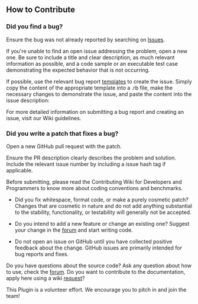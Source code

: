 ## How to Contribute
### Did you find a bug?

Ensure the bug was not already reported by searching on [Issues](https://github.com/Tallion-07/Blender-2.8-Plug-in-Giants-Engine/issues?q=is%3Aopen+is%3Aissue+label%3A%22bug+reported%22).

If you're unable to find an open issue addressing the problem, open a new one. Be sure to include a title and clear description, as much relevant information as possible, and a code sample or an executable test case demonstrating the expected behavior that is not occurring.

If possible, use the relevant bug report [templates](https://github.com/Tallion-07/Blender-2.8-Plug-in-Giants-Engine/issues/new/choose) to create the issue. 
Simply copy the content of the appropriate template into a .rb file, make the necessary changes to demonstrate the issue, and paste the content into the issue description:

For more detailed information on submitting a bug report and creating an issue, visit our Wiki guidelines.

### Did you write a patch that fixes a bug?
Open a new GitHub pull request with the patch.

Ensure the PR description clearly describes the problem and solution. Include the relevant issue number by including a issue hash tag if applicable.

Before submitting, please read the Contributing Wiki for Developers and Programmers to know more about coding conventions and benchmarks.

* Did you fix whitespace, format code, or make a purely cosmetic patch?
Changes that are cosmetic in nature and do not add anything substantial to the stability, functionality, or testability will generally not be accepted.

* Do you intend to add a new feature or change an existing one?
Suggest your change in the [forum](https://discord.gg/apnvtRw) and start writing code.

* Do not open an issue on GitHub until you have collected positive feedback about the change. GitHub issues are primarily intended for bug reports and fixes.

Do you have questions about the source code?
Ask any question about how to use, check the [forum](https://discord.gg/apnvtRw).
Do you want to contribute to the documentation, apply here using a wiki [request](https://github.com/Tallion-07/Blender-2.8-Plug-in-Giants-Engine/issues/new/choose)?

This Plugin is a volunteer effort. We encourage you to pitch in and join the team!
